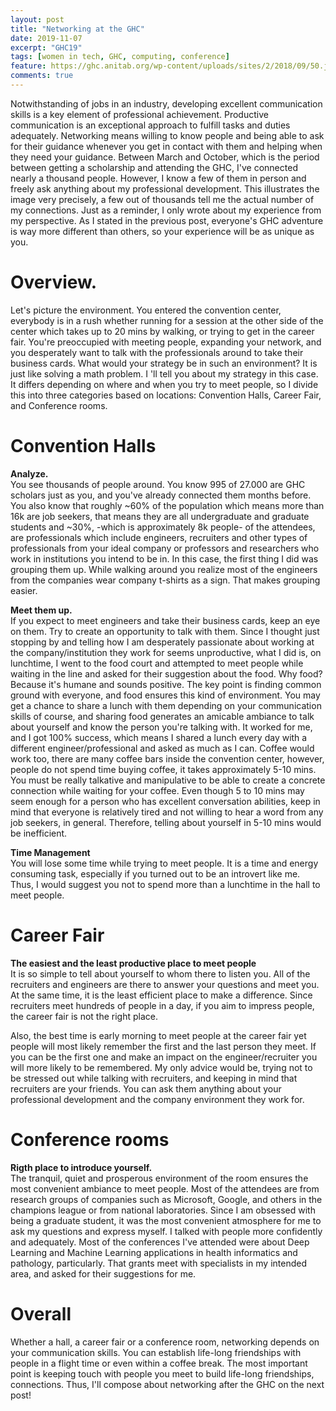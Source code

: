 ```yaml
---
layout: post
title: "Networking at the GHC"
date: 2019-11-07
excerpt: "GHC19"
tags: [women in tech, GHC, computing, conference]
feature: https://ghc.anitab.org/wp-content/uploads/sites/2/2018/09/50.jpg
comments: true
---
```


Notwithstanding of jobs in an industry, developing excellent communication skills is a key element of professional achievement. Productive communication is an exceptional approach to fulfill tasks and duties adequately. Networking means willing to know people and being able to ask for their guidance whenever you get in contact with them and helping when they need your guidance. Between March and October, which is the period between getting a scholarship and attending the GHC, I've connected nearly a thousand people. However, I know a few of them in person and freely ask anything about my professional development. This illustrates the image very precisely, a few out of thousands tell me the actual number of my connections.
Just as a reminder, I only wrote about my experience from my perspective. As I stated in the previous post, everyone's GHC adventure is way more different than others, so your experience will be as unique as you.
# Overview.
Let's picture the environment. You entered the convention center, everybody is in a rush whether running for a session at the other side of the center which takes up to 20 mins by walking, or trying to get in the career fair. You're preoccupied with meeting people, expanding your network, and you desperately want to talk with the professionals around to take their business cards. What would your strategy be in such an environment? It is just like solving a math problem. I 'll tell you about my strategy in this case. It differs depending on where and when you try to meet people, so I divide this into three categories based on locations: Convention Halls, Career Fair, and Conference rooms.
# Convention Halls
**Analyze.** <br />
You see thousands of people around. You know 995 of 27.000 are GHC scholars just as you, and you've already connected them months before. You also know that roughly ~60% of the population which means more than 16k are job seekers, that means they are all undergraduate and graduate students and ~30%, -which is approximately 8k people- of the attendees, are professionals which include engineers, recruiters and other types of professionals from your ideal company or professors and researchers who work in institutions you intend to be in. In this case, the first thing I did was grouping them up. While walking around you realize most of the engineers from the companies wear company t-shirts as a sign. That makes grouping easier. <br />

**Meet them up.** <br />
If you expect to meet engineers and take their business cards, keep an eye on them. Try to create an opportunity to talk with them. Since I thought just stopping by and telling how I am desperately passionate about working at the company/institution they work for seems unproductive, what I did is, on lunchtime, I went to the food court and attempted to meet people while waiting in the line and asked for their suggestion about the food. Why food? Because it's humane and sounds positive. The key point is finding common ground with everyone, and food ensures this kind of environment. You may get a chance to share a lunch with them depending on your communication skills of course, and sharing food generates an amicable ambiance to talk about yourself and know the person you're talking with. It worked for me, and I got 100% success, which means I shared a lunch every day with a different engineer/professional and asked as much as I can. Coffee would work too, there are many coffee bars inside the convention center, however, people do not spend time buying coffee, it takes approximately 5-10 mins. You must be really talkative and manipulative to be able to create a concrete connection while waiting for your coffee. Even though 5 to 10 mins may seem enough for a person who has excellent conversation abilities, keep in mind that everyone is relatively tired and not willing to hear a word from any job seekers, in general. Therefore, telling about yourself in 5-10 mins would be inefficient.

**Time Management** <br /> 
You will lose some time while trying to meet people. It is a time and energy consuming task, especially if you turned out to be an introvert like me. Thus, I would suggest you not to spend more than a lunchtime in the hall to meet people.

# Career Fair
**The easiest and the least productive place to meet people** <br />
It is so simple to tell about yourself to whom there to listen you. All of the recruiters and engineers are there to answer your questions and meet you. At the same time, it is the least efficient place to make a difference. Since recruiters meet hundreds of people in a day, if you aim to impress people, the career fair is not the right place. <br />

Also, the best time is early morning to meet people at the career fair yet people will most likely remember the first and the last person they meet. If you can be the first one and make an impact on the engineer/recruiter you will more likely to be remembered. My only advice would be, trying not to be stressed out while talking with recruiters, and keeping in mind that recruiters are your friends. You can ask them anything about your professional development and the company environment they work for.

# Conference rooms
**Rigth place to introduce yourself.** <br /> 
The tranquil, quiet and prosperous environment of the room ensures the most convenient ambiance to meet people. Most of the attendees are from research groups of companies such as Microsoft, Google, and others in the champions league or from national laboratories. Since I am obsessed with being a graduate student, it was the most convenient atmosphere for me to ask my questions and express myself. I talked with people more confidently and adequately. Most of the conferences I've attended were about Deep Learning and Machine Learning applications in health informatics and pathology, particularly. That grants  meet with specialists in my intended area, and asked for their suggestions for me.

# Overall
Whether a hall, a career fair or a conference room, networking depends on your communication skills. You can establish life-long friendships with people in a flight time or even within a coffee break. The most important point is keeping touch with people you meet to build life-long friendships, connections. Thus, I'll compose about networking after the GHC on the next post!
